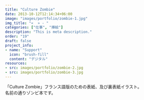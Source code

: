 ```yaml
---
title: "Culture Zombie"
date: 2013-10-12T12:14:34+06:00
image: "images/portfolio/zombie-1.jpg"
img_title: "«  » - "
categories: ["仕事", "挿絵"]
description: "This is meta description."
order: "19"
draft: false
project_info:
- name: "Support"
  icon: "brush-fill"
  content: "デジタル"
resources:
- src: images/portfolio/zombie-2.jpg
- src: images/portfolio/zombie-3.jpg
---
```

「Culture Zombie」フランス語版のための表紙、及び裏表紙イラスト。  
名前の通りゾンビ本です。
